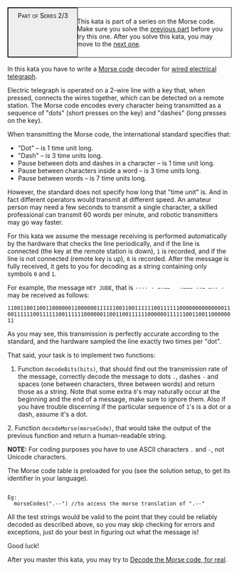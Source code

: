 <div style="border:1px solid;position:relative;padding:1ex 1ex 1ex 11.1em;"><div style="position:absolute; left:0;top:0;bottom:0; width:10em; padding:1ex;text-align:center;border:1px solid;margin:0 1ex 0 0;color:#000;background-color:#eee;font-variant:small-caps">Part of Series 2/3</div>
<div>

<p>This kata is part of a series on the Morse code. Make sure you solve the <a href="/kata/decode-the-morse-code" data-turbolinks="false" target="_blank">previous part</a> before you try this one. After you solve this kata, you may move to the <a href="/kata/decode-the-morse-code-for-real" data-turbolinks="false" target="_blank">next one</a>.</p>
</div></div><br>
In this kata you have to write a <a href="https://en.wikipedia.org/wiki/Morse_code" data-turbolinks="false" target="_blank">Morse code</a> decoder for <a href="https://en.wikipedia.org/wiki/Electrical_telegraph" data-turbolinks="false" target="_blank">wired electrical telegraph</a>.

<p>Electric telegraph is operated on a 2-wire line with a key that, when pressed, connects the wires together, which can be detected on a remote station. The Morse code encodes every character being transmitted as a sequence of "dots" (short presses on the key) and "dashes" (long presses on the key).</p>
<p>When transmitting the Morse code, the international standard specifies that:</p>
<ul><li>"Dot" – is 1 time unit long.</li>
<li>"Dash" – is 3 time units long.</li>
<li>Pause between dots and dashes in a character – is 1 time unit long.</li>
<li>Pause between characters inside a word – is 3 time units long.</li>
<li>Pause between words – is 7 time units long.</li></ul>

<p>However, the standard does not specify how long that "time unit" is. And in fact different operators would transmit at different speed. An amateur person may need a few seconds to transmit a single character, a skilled professional can transmit 60 words per minute, and robotic transmitters may go way faster.</p>
<p>For this kata we assume the message receiving is performed automatically by the hardware that checks the line periodically, and if the line is connected (the key at the remote station is down), <code>1</code> is recorded, and if the line is not connected (remote key is up), <code>0</code> is recorded. After the message is fully received, it gets to you for decoding as a string containing only symbols <code>0</code> and <code>1</code>.</p>
<p>For example, the message <code>HEY JUDE</code>, that is <code>···· · −·−− &nbsp; ·−−− ··− −·· ·</code> may be received as follows:</p>
<p><code>1100110011001100000011000000111111001100111111001111110000000000000011001111110011111100111111000000110011001111110000001111110011001100000011</code></p>
<p>As you may see, this transmission is perfectly accurate according to the standard, and the hardware sampled the line exactly two times per "dot".</p>
<p>That said, your task is to implement two functions:</p>
<ol>
<li>Function <code>decodeBits(bits)</code>, that should find out the transmission rate of the message, correctly decode the message to dots <code>.</code>, dashes <code>-</code> and spaces (one between characters, three between words) and return those as a string. Note that some extra <code>0</code>'s may naturally occur at the beginning and the end of a message, make sure to ignore them. Also if you have trouble discerning if the particular sequence of <code>1</code>'s is a dot or a dash, assume it's a dot.</li>
</ol>
<p>2.&nbsp;Function <code>decodeMorse(morseCode)</code>, that would take the output of the previous function and return a human-readable string.</p>
<p><strong>NOTE:</strong> For coding purposes you have to use ASCII characters <code>.</code> and <code>-</code>, not Unicode characters.</p>
<p>The Morse code table is preloaded for you (see the solution setup, to get its identifier in your language).</p>
<pre><code class="language-scala">
<span class="cm-variable">Eg</span>:
  <span class="cm-variable">morseCodes</span>(<span class="cm-string">".--"</span>) <span class="cm-comment">//to access the morse translation of ".--"</span>
</code></pre>
<p>All the test strings would be valid to the point that they could be reliably decoded as described above, so you may skip checking for errors and exceptions, just do your best in figuring out what the message is!</p>
<p>Good luck!</p>
<p>After you master this kata, you may try to <a href="http://www.codewars.com/kata/decode-the-morse-code-for-real" data-turbolinks="false" target="_blank">Decode the Morse code, for real</a>.</p>
